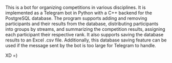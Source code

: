 This is a bot for organizing competitions in various disciplines. It is implemented as a Telegram bot in Python with a C++ backend for the PostgreSQL database.
The program supports adding and removing participants and their results from the database, distributing participants into groups by streams, and summarizing the competition results, assigning each participant their respective rank.
It also supports saving the database results to an Excel .csv file. Additionally, this database saving feature can be used if the message sent by the bot is too large for Telegram to handle.

XD =)
